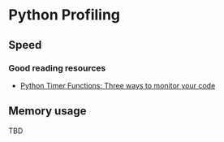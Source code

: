 # Python Profiling

## Speed

### Good reading resources

- [Python Timer Functions: Three ways to monitor your code](https://realpython.com/python-timer/)

## Memory usage

TBD

